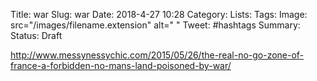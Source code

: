 Title: war
Slug: war
Date: 2018-4-27 10:28
Category: 
Lists:
Tags:
Image: src="/images/filename.extension" alt=" "
Tweet: #hashtags
Summary:
Status: Draft

http://www.messynessychic.com/2015/05/26/the-real-no-go-zone-of-france-a-forbidden-no-mans-land-poisoned-by-war/
